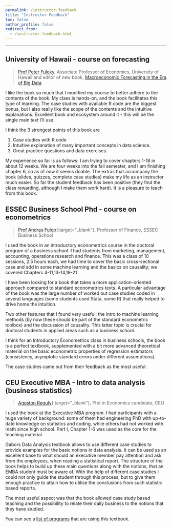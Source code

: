 ```yaml
---
permalink: /instructor-feedback
title: "Instructor Feedback"
toc: false
author_profile: false
redirect_from:
  - /instructor-feedback.html
---
```

___

## University of Hawaii  - course on forecasting 


>[Prof Peter Fuleky](http://www2.hawaii.edu/~fuleky/), Associate Professor of Economics, University of Hawaii and editor of new book, [Macroeconomic Forecasting in the Era of Big Data](https://link.springer.com/book/10.1007%2F978-3-030-31150-6)

I like the book so much that I modified my course to better adhere to the contents of the book. My class is hands-on, and the book facilitates this type of learning. The case studies with available R code are the biggest bonus, but I also really like the scope of the contents and the intuitive explanations. Excellent book and ecosystem around it - this will be the single main text I’ll use. 

I think the 3 strongest points of this book are
1. Case studies with R code
2. Intuitive explanation of many important concepts in data science.
3. Great practice questions and data exercises.

My experience so far is as follows: I am trying to cover chapters 1-18 in about 12 weeks. We are four weeks into the fall semester, and I am finishing chapter  6, so as of now it seems doable. The extras that accompany the book (slides, quizzes, complete case studies) make my life as an instructor much easier. So far the student feedback has been positive (they find the class rewarding, although I make them work hard). It is a pleasure to teach from this book.


## ESSEC Business School Phd  - course on econometrics 

>[Prof Andras Fulop](https://faculty.essec.edu/en/cv/en-fulop-andras/){:target="_blank"}, Professor of Finance, ESSEC Business School


I used the book in an introductory econometrics course in the doctoral program of a business school. I had students from marketing, management, accounting, operations research and finance.  This was a class of 10 sessions, 2.5 hours each, we had time to cover the basic cross-sectional case and add in some machine learning and the basics on causality; we covered Chapters 4-11,13-14,19-21

I have been looking for a book that takes a more application-oriented approach compared to standard econometrics texts. A particular advantage of the book was the large number of worked out case studies coded in several languages (some students used Stata, some R) that really helped to drive home the intuition. 

Two other features that I found very useful: the intro to machine learning methods (by now these should be part of the standard econometric toolbox)  and the discussion of causality. This latter topic is crucial for doctoral students in applied areas such as a business school.

I think for an Introductory Econometrics class in business schools, the book is a perfect textbook, supplemented with a bit more advanced theoretical material on the basic econometric properties of regression estimators (consistency, asymptotic standard errors under different assumptions).
 
The case studies came out from their feedback as the most useful. 


## CEU Executive MBA - Intro to data analysis (business statistics)

>[ Agoston Reguly](https://github.com/regulyagoston){:target="_blank"}, Phd in Economics candidate, CEU 


I used the book at the Executive MBA program. I had participants with a huge variety of background: some of them had engineering PhD with up-to-date knowledge on statistics and coding, while others had not worked with math since high school. Part I, Chapter 1-6 was used as the core for the teaching material.

Gabors Data Analysis textbook allows to use different case studies to provide examples for the basic notions in data analysis. It can be used as an excellent base to what should an executive member pay attention and ask from the employees, when reading a statistical report. The structure of the book helps to build up these main questions along with the notions, that an EMBA student must be aware of. With the help of different case studies I could not only guide the student through this process, but to give them enough practice to attain how to utilise the conclusions from such statistic based reports.

The most useful aspect was that the book allowed case study based teaching and the possibility to relate their daily business to the notions that they have studied.






You can see a [list of programs](/courses-using/) that are using this textbook.
